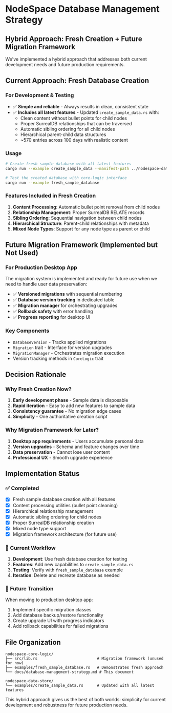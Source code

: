 # NodeSpace Database Management Strategy

## Hybrid Approach: Fresh Creation + Future Migration Framework

We've implemented a hybrid approach that addresses both current development needs and future production requirements.

## Current Approach: Fresh Database Creation

### For Development & Testing
- ✅ **Simple and reliable** - Always results in clean, consistent state
- ✅ **Includes all latest features** - Updated `create_sample_data.rs` with:
  - Clean content without bullet points for child nodes
  - Proper SurrealDB relationships that can be traversed
  - Automatic sibling ordering for all child nodes
  - Hierarchical parent-child data structures
  - ~570 entries across 100 days with realistic content

### Usage
```bash
# Create fresh sample database with all latest features
cargo run --example create_sample_data --manifest-path ../nodespace-data-store/Cargo.toml

# Test the created database with core-logic interface
cargo run --example fresh_sample_database
```

### Features Included in Fresh Creation
1. **Content Processing**: Automatic bullet point removal from child nodes
2. **Relationship Management**: Proper SurrealDB RELATE records
3. **Sibling Ordering**: Sequential navigation between child nodes
4. **Hierarchical Structure**: Parent-child relationships with metadata
5. **Mixed Node Types**: Support for any node type as parent or child

## Future Migration Framework (Implemented but Not Used)

### For Production Desktop App
The migration system is implemented and ready for future use when we need to handle user data preservation:

- ✅ **Versioned migrations** with sequential numbering
- ✅ **Database version tracking** in dedicated table
- ✅ **Migration manager** for orchestrating upgrades
- ✅ **Rollback safety** with error handling
- ✅ **Progress reporting** for desktop UI

### Key Components
- `DatabaseVersion` - Tracks applied migrations
- `Migration` trait - Interface for version upgrades
- `MigrationManager` - Orchestrates migration execution
- Version tracking methods in `CoreLogic` trait

## Decision Rationale

### Why Fresh Creation Now?
1. **Early development phase** - Sample data is disposable
2. **Rapid iteration** - Easy to add new features to sample data
3. **Consistency guarantee** - No migration edge cases
4. **Simplicity** - One authoritative creation script

### Why Migration Framework for Later?
1. **Desktop app requirements** - Users accumulate personal data
2. **Version upgrades** - Schema and feature changes over time
3. **Data preservation** - Cannot lose user content
4. **Professional UX** - Smooth upgrade experience

## Implementation Status

### ✅ Completed
- [x] Fresh sample database creation with all features
- [x] Content processing utilities (bullet point cleaning)
- [x] Hierarchical relationship management
- [x] Automatic sibling ordering for child nodes
- [x] Proper SurrealDB relationship creation
- [x] Mixed node type support
- [x] Migration framework architecture (for future use)

### 🔄 Current Workflow
1. **Development**: Use fresh database creation for testing
2. **Features**: Add new capabilities to `create_sample_data.rs`
3. **Testing**: Verify with `fresh_sample_database` example
4. **Iteration**: Delete and recreate database as needed

### 🚀 Future Transition
When moving to production desktop app:
1. Implement specific migration classes
2. Add database backup/restore functionality  
3. Create upgrade UI with progress indicators
4. Add rollback capabilities for failed migrations

## File Organization

```
nodespace-core-logic/
├── src/lib.rs                          # Migration framework (unused for now)
├── examples/fresh_sample_database.rs   # Demonstrates fresh approach
└── docs/database-management-strategy.md # This document

nodespace-data-store/
└── examples/create_sample_data.rs      # Updated with all latest features
```

This hybrid approach gives us the best of both worlds: simplicity for current development and robustness for future production needs.